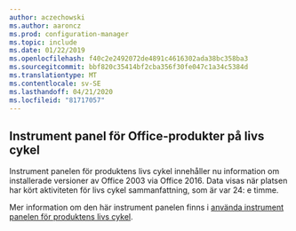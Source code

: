 ```yaml
---
author: aczechowski
ms.author: aaroncz
ms.prod: configuration-manager
ms.topic: include
ms.date: 01/22/2019
ms.openlocfilehash: f40c2e2492072de4891c4616302ada38bc358ba3
ms.sourcegitcommit: bbf820c35414bf2cba356f30fe047c1a34c5384d
ms.translationtype: MT
ms.contentlocale: sv-SE
ms.lasthandoff: 04/21/2020
ms.locfileid: "81717057"
---
```

## <a name="office-products-on-lifecycle-dashboard"></a><a name="bkmk_lifecycle"></a>Instrument panel för Office-produkter på livs cykel
<!--3556026-->

Instrument panelen för produktens livs cykel innehåller nu information om installerade versioner av Office 2003 via Office 2016. Data visas när platsen har kört aktiviteten för livs cykel sammanfattning, som är var 24: e timme.

Mer information om den här instrument panelen finns i [använda instrument panelen för produktens livs cykel](../../../../clients/manage/asset-intelligence/product-lifecycle-dashboard.md).

